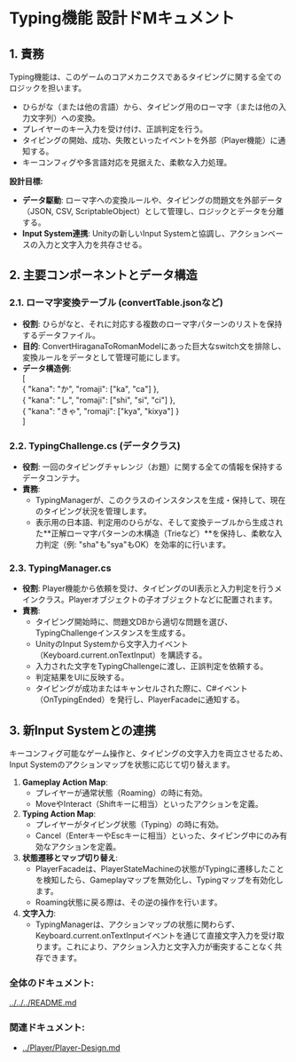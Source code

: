 # **Typing機能 設計ドMキュメント**

## **1\. 責務**

Typing機能は、このゲームのコアメカニクスであるタイピングに関する全てのロジックを担います。

* ひらがな（または他の言語）から、タイピング用のローマ字（または他の入力文字列）への変換。  
* プレイヤーのキー入力を受け付け、正誤判定を行う。  
* タイピングの開始、成功、失敗といったイベントを外部（Player機能）に通知する。  
* キーコンフィグや多言語対応を見据えた、柔軟な入力処理。

**設計目標:**

* **データ駆動**: ローマ字への変換ルールや、タイピングの問題文を外部データ（JSON, CSV, ScriptableObject）として管理し、ロジックとデータを分離する。  
* **Input System連携**: Unityの新しいInput Systemと協調し、アクションベースの入力と文字入力を共存させる。

## **2\. 主要コンポーネントとデータ構造**

### **2.1. ローマ字変換テーブル (convertTable.jsonなど)**

* **役割**: ひらがなと、それに対応する複数のローマ字パターンのリストを保持するデータファイル。  
* **目的**: ConvertHiraganaToRomanModelにあった巨大なswitch文を排除し、変換ルールをデータとして管理可能にします。  
* **データ構造例**:  
  \[  
    { "kana": "か", "romaji": \["ka", "ca"\] },  
    { "kana": "し", "romaji": \["shi", "si", "ci"\] },  
    { "kana": "きゃ", "romaji": \["kya", "kixya"\] }  
  \]

### **2.2. TypingChallenge.cs (データクラス)**

* **役割**: 一回のタイピングチャレンジ（お題）に関する全ての情報を保持するデータコンテナ。  
* **責務**:  
  * TypingManagerが、このクラスのインスタンスを生成・保持して、現在のタイピング状況を管理します。  
  * 表示用の日本語、判定用のひらがな、そして変換テーブルから生成された\*\*正解ローマ字パターンの木構造（Trieなど）\*\*を保持し、柔軟な入力判定（例: "sha"も"sya"もOK）を効率的に行います。

### **2.3. TypingManager.cs**

* **役割**: Player機能から依頼を受け、タイピングのUI表示と入力判定を行うメインクラス。Playerオブジェクトの子オブジェクトなどに配置されます。  
* **責務**:  
  * タイピング開始時に、問題文DBから適切な問題を選び、TypingChallengeインスタンスを生成する。  
  * UnityのInput Systemから文字入力イベント（Keyboard.current.onTextInput）を購読する。  
  * 入力された文字をTypingChallengeに渡し、正誤判定を依頼する。  
  * 判定結果をUIに反映する。  
  * タイピングが成功またはキャンセルされた際に、C\#イベント（OnTypingEnded）を発行し、PlayerFacadeに通知する。

## **3\. 新Input Systemとの連携**

キーコンフィグ可能なゲーム操作と、タイピングの文字入力を両立させるため、Input Systemのアクションマップを状態に応じて切り替えます。

1. **Gameplay Action Map**:  
   * プレイヤーが通常状態（Roaming）の時に有効。  
   * MoveやInteract（Shiftキーに相当）といったアクションを定義。  
2. **Typing Action Map**:  
   * プレイヤーがタイピング状態（Typing）の時に有効。  
   * Cancel（EnterキーやEscキーに相当）といった、タイピング中にのみ有効なアクションを定義。  
3. **状態遷移とマップ切り替え**:  
   * PlayerFacadeは、PlayerStateMachineの状態がTypingに遷移したことを検知したら、Gameplayマップを無効化し、Typingマップを有効化します。  
   * Roaming状態に戻る際は、その逆の操作を行います。  
4. **文字入力**:  
   * TypingManagerは、アクションマップの状態に関わらず、Keyboard.current.onTextInputイベントを通じて直接文字入力を受け取ります。これにより、アクション入力と文字入力が衝突することなく共存できます。

### **全体のドキュメント:**　
[../../../README.md](../../../README.md)
### **関連ドキュメント:**
* [../Player/Player-Design.md](../Player/Player-Design.md)